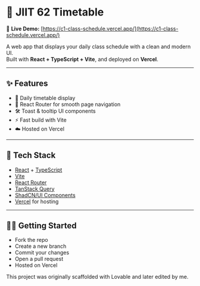 # 🧭 JIIT 62 Timetable

🚀 **Live Demo:** [https://c1-class-schedule.vercel.app/](https://c1-class-schedule.vercel.app/)

A web app that displays your daily class schedule with a clean and modern UI.  
Built with **React + TypeScript + Vite**, and deployed on **Vercel**.

---

## ✨ Features

- 📅 Daily timetable display  
- 🧭 React Router for smooth page navigation  
- 🛠️ Toast & tooltip UI components  
- ⚡ Fast build with Vite  
- ☁️ Hosted on Vercel  


---

## 🧰 Tech Stack

- [React](https://react.dev/) + [TypeScript](https://www.typescriptlang.org/)
- [Vite](https://vitejs.dev/)
- [React Router](https://reactrouter.com/)
- [TanStack Query](https://tanstack.com/query/latest)
- [ShadCN/UI Components](https://ui.shadcn.com/)
- [Vercel](https://vercel.com/) for hosting

---

## 🧑‍💻 Getting Started

- Fork the repo
- Create a new branch 
- Commit your changes  
- Open a pull request 
- Hosted on Vercel  





This project was originally scaffolded with Lovable and later edited by me.
